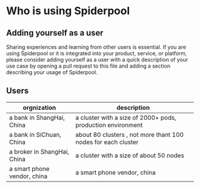 # Who is using Spiderpool

## Adding yourself as a user

Sharing experiences and learning from other users is essential.
If you are using Spiderpool or it is integrated into your product, service, or
platform, please consider adding yourself as a user with a quick
description of your use case by opening a pull request to this file and adding
a section describing your usage of Spiderpool.

## Users

| orgnization                  | description                                                   |
|------------------------------|---------------------------------------------------------------|
| a bank in ShangHai, China    | a cluster with a size of 2000+ pods, production environment   |
| a bank in SiChuan, China     | about 80 clusters , not more thant 100 nodes for each cluster |
| a broker in ShangHai, China  | a cluster with a size of about 50 nodes                       |
| a smart phone vendor, china  | a smart phone vendor, china                                   |
